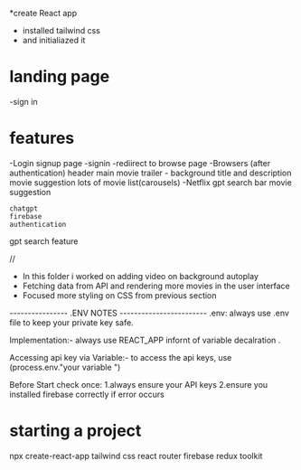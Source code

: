 \*create React app

- installed tailwind css
- and initialiazed it

# landing page

-sign in

# features

-Login signup page
-signin
-rediirect to browse page
-Browsers (after authentication)
header
main movie
trailer - background
title and description
movie suggestion
lots of movie list(carousels)
-Netflix gpt
search bar
movie suggestion

    chatgpt
    firebase
    authentication

gpt search feature

//

- In this folder i worked on adding video on background autoplay
- Fetching data from API and rendering more movies in the user interface
- Focused more styling on CSS from previous section

---------------- .ENV NOTES ------------------------
.env:
always use .env file to keep your private key safe.

Implementation:-
always use REACT_APP infornt of variable decalration .

Accessing api key via Variable:-
to access the api keys, use (process.env."your variable ")


Before Start check once:
1.always ensure your API keys
2.ensure you installed firebase correctly if error occurs

# starting a project
npx create-react-app
tailwind css
react router
firebase
redux toolkit

